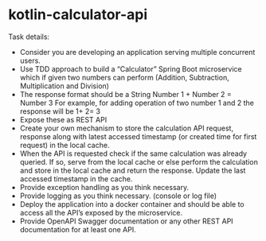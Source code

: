 # kotlin-calculator-api

Task details:
- Consider you are developing an application serving multiple concurrent users.
- Use TDD approach to build a “Calculator” Spring Boot microservice which if given
two numbers can perform (Addition, Subtraction, Multiplication and Division)
- The response format should be a String
Number 1 + Number 2 = Number 3
For example, for adding operation of two number 1 and 2 the response will be
1+ 2= 3
- Expose these as REST API
- Create your own mechanism to store the calculation API request, response along
with latest accessed timestamp (or created time for first request) in the local cache.
- When the API is requested check if the same calculation was already queried. If so,
serve from the local cache or else perform the calculation and store in the local
cache and return the response. Update the last accessed timestamp in the cache.
- Provide exception handling as you think necessary.
- Provide logging as you think necessary. (console or log file)
- Deploy the application into a docker container and should be able to access all the
API’s exposed by the microservice.
- Provide OpenAPI Swagger documentation or any other REST API documentation for
at least one API.
